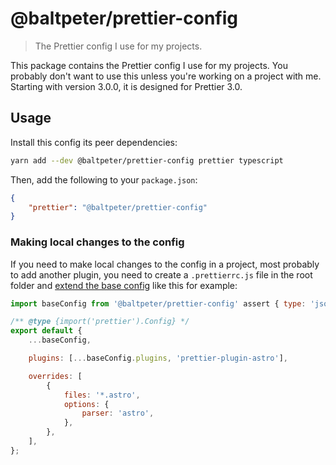 # @baltpeter/prettier-config

> The Prettier config I use for my projects.

This package contains the Prettier config I use for my projects. You probably don't want to use this unless you're working on a project with me. Starting with version 3.0.0, it is designed for Prettier 3.0.

## Usage

Install this config its peer dependencies:

```sh
yarn add --dev @baltpeter/prettier-config prettier typescript
```

Then, add the following to your `package.json`:

```json
{
    "prettier": "@baltpeter/prettier-config"
}
```

### Making local changes to the config

If you need to make local changes to the config in a project, most probably to add another plugin, you need to create a `.prettierrc.js` file in the root folder and [extend the base config](https://prettier.io/docs/en/configuration.html#sharing-configurations) like this for example:

```js
import baseConfig from '@baltpeter/prettier-config' assert { type: 'json' };

/** @type {import('prettier').Config} */
export default {
    ...baseConfig,

    plugins: [...baseConfig.plugins, 'prettier-plugin-astro'],

    overrides: [
        {
            files: '*.astro',
            options: {
                parser: 'astro',
            },
        },
    ],
};
```
